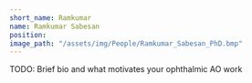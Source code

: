 ```yaml
---
short_name: Ramkumar
name: Ramkumar Sabesan
position: 
image_path: "/assets/img/People/Ramkumar_Sabesan_PhD.bmp"
---
```

TODO: Brief bio and what motivates your ophthalmic AO work